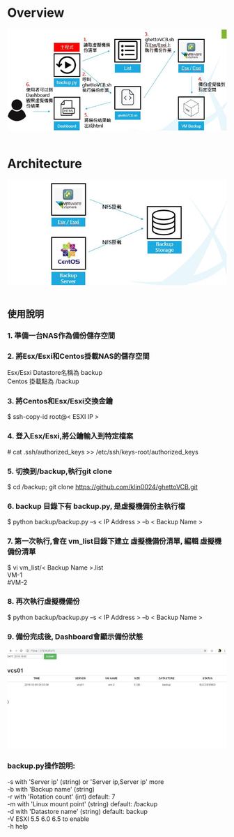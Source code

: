 # Overview
![image](img/overview.JPG?raw=true "Overview") <br />
<br />
# Architecture
![image](img/architecture.JPG?raw=true "Architecture") <br />
<br />
## 使用說明
### 1. 準備一台NAS作為備份儲存空間
### 2. 將Esx/Esxi和Centos掛載NAS的儲存空間
Esx/Esxi Datastore名稱為 backup <br />
Centos 掛載點為 /backup <br />
### 3. 將Centos和Esx/Esxi交換金鑰
$ ssh-copy-id root@< ESXI IP > <br />
### 4. 登入Esx/Esxi,將公鑰輸入到特定檔案
\# cat .ssh/authorized_keys >> /etc/ssh/keys-root/authorized_keys
### 5. 切換到/backup,執行git clone
$ cd /backup; git clone https://github.com/klin0024/ghettoVCB.git
### 6. backup 目錄下有 backup.py, 是虛擬機備份主執行檔
$ python backup/backup.py –s < IP Address > –b < Backup Name >
### 7. 第一次執行,會在 vm_list目錄下建立 虛擬機備份清單, 編輯 虛擬機備份清單
$ vi vm_list/< Backup Name >.list <br />
VM-1 <br />
\#VM-2 <br />	
### 8. 再次執行虛擬機備份
$ python backup/backup.py –s < IP Address > –b < Backup Name >
### 9. 備份完成後, Dashboard會顯示備份狀態
![image](img/dashboard.JPG?raw=true "Dashboard") <br />
### backup.py操作說明:
-s with 'Server ip' (string) or 'Server ip,Server ip' more <br />
-b with 'Backup name' (string) <br />
-r with 'Rotation count' (int) default: 7 <br />
-m with 'Linux mount point' (string) default: /backup <br />
-d with 'Datastore name' (string) default: backup <br />
-V ESXI 5.5 6.0 6.5 to enable <br />
-h help <br />